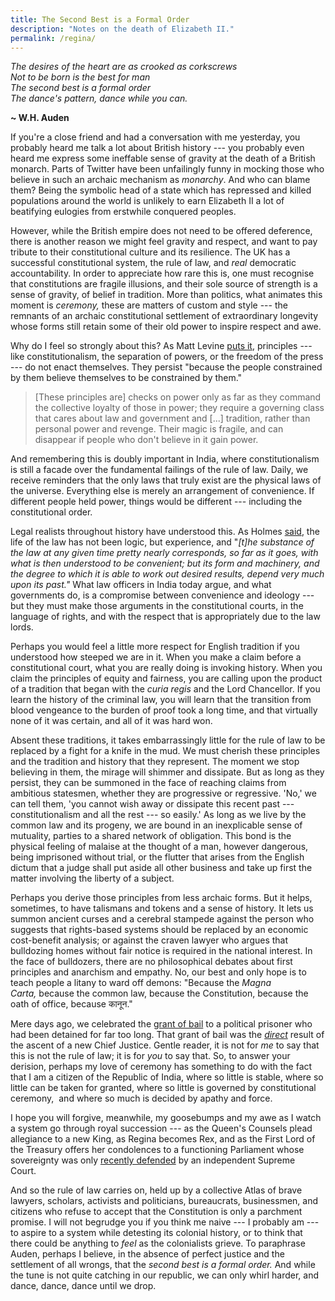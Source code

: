 ```yaml
---
title: The Second Best is a Formal Order
description: "Notes on the death of Elizabeth II."
permalink: /regina/
---
```


*The desires of the heart are as crooked as corkscrews\
Not to be born is the best for man\
The second best is a formal order\
The dance's pattern, dance while you can.*

**~ W.H. Auden**

If you're a close friend and had a conversation with me yesterday, you probably heard me talk a lot about British history --- you probably even heard me express some ineffable sense of gravity at the death of a British monarch. Parts of Twitter have been unfailingly funny in mocking those who believe in such an archaic mechanism as *monarchy*. And who can blame them? Being the symbolic head of a state which has repressed and killed populations around the world is unlikely to earn Elizabeth II a lot of beatifying eulogies from erstwhile conquered peoples. 

However, while the British empire does not need to be offered deference, there is another reason we might feel gravity and respect, and want to pay tribute to their constitutional culture and its resilience. The UK has a successful constitutional system, the rule of law, and *real* democratic accountability. In order to appreciate how rare this is, one must recognise that constitutions are fragile illusions, and their sole source of strength is a sense of gravity, of belief in tradition. More than politics, what animates this moment is *ceremony,* these are matters of custom and style --- the remnants of an archaic constitutional settlement of extraordinary longevity whose forms still retain some of their old power to inspire respect and awe.

Why do I feel so strongly about this? As Matt Levine [puts it](https://www.bloomberg.com/opinion/articles/2016-11-09/brambles-partners-and-options), principles --- like constitutionalism, the separation of powers, or the freedom of the press --- do not enact themselves. They persist "because the people constrained by them believe themselves to be constrained by them."

> [These principles are] checks on power only as far as they command the collective loyalty of those in power; they require a governing class that cares about law and government and [...] tradition, rather than personal power and revenge. Their magic is fragile, and can disappear if people who don't believe in it gain power.

And remembering this is doubly important in India, where constitutionalism is still a facade over the fundamental failings of the rule of law. Daily, we receive reminders that the only laws that truly exist are the physical laws of the universe. Everything else is merely an arrangement of convenience. If different people held power, things would be different --- including the constitutional order. 

Legal realists throughout history have understood this. As Holmes [said](https://www.gutenberg.org/files/2449/2449-h/2449-h.htm), the life of the law has not been logic, but experience, and "*[t]he substance of the law at any given time pretty nearly corresponds, so far as it goes, with what is then understood to be convenient; but its form and machinery, and the degree to which it is able to work out desired results, depend very much upon its past."* What law officers in India today argue, and what governments do, is a compromise between convenience and ideology --- but they must make those arguments in the constitutional courts, in the language of rights, and with the respect that is appropriately due to the law lords. 

Perhaps you would feel a little more respect for English tradition if you understood how steeped we are in it. When you make a claim before a constitutional court, what you are really doing is invoking history. When you claim the principles of equity and fairness, you are calling upon the product of a tradition that began with the *curia regis* and the Lord Chancellor. If you learn the history of the criminal law, you will learn that the transition from blood vengeance to the burden of proof took a long time, and that virtually none of it was certain, and all of it was hard won. 

Absent these traditions, it takes embarrassingly little for the rule of law to be replaced by a fight for a knife in the mud. We must cherish these principles and the tradition and history that they represent. The moment we stop believing in them, the mirage will shimmer and dissipate. But as long as they persist, they can be summoned in the face of reaching claims from ambitious statesmen, whether they are progressive or regressive. 'No,' we can tell them, 'you cannot wish away or dissipate this recent past --- constitutionalism and all the rest --- so easily.' As long as we live by the common law and its progeny, we are bound in an inexplicable sense of mutuality, parties to a shared network of obligation. This bond is the physical feeling of malaise at the thought of a man, however dangerous, being imprisoned without trial, or the flutter that arises from the English dictum that a judge shall put aside all other business and take up first the matter involving the liberty of a subject.   

Perhaps you derive those principles from less archaic forms. But it helps, sometimes, to have talismans and tokens and a sense of history. It lets us summon ancient curses and a cerebral stampede against the person who suggests that rights-based systems should be replaced by an economic cost-benefit analysis; or against the craven lawyer who argues that bulldozing homes without fair notice is required in the national interest. In the face of bulldozers, there are no philosophical debates about first principles and anarchism and empathy. No, our best and only hope is to teach people a litany to ward off demons: "Because the *Magna Carta,* because the common law, because the Constitution, because the oath of office, because कानून." 

Mere days ago, we celebrated the [grant of bail](https://www.thehindu.com/news/national/supreme-court-grants-bail-to-kerala-journalist-siddique-kappan/article65869975.ece) to a political prisoner who had been detained for far too long. That grant of bail was the *[direct](https://indianexpress.com/article/india/cji-lalit-led-bench-will-hear-pleas-of-kappan-navlakha-pils-8117470/)* result of the ascent of a new Chief Justice. Gentle reader, it is not for *me* to say that this is not the rule of law; it is for *you* to say that. So, to answer your derision, perhaps my love of ceremony has something to do with the fact that I am a citizen of the Republic of India, where so little is stable, where so little can be taken for granted, where so little is governed by constitutional ceremony,  and where so much is decided by apathy and force. 

I hope you will forgive, meanwhile, my goosebumps and my awe as I watch a system go through royal succession --- as the Queen's Counsels plead allegiance to a new King, as Regina becomes Rex, and as the First Lord of the Treasury offers her condolences to a functioning Parliament whose sovereignty was only [recently defended](https://en.wikipedia.org/wiki/R_(Miller)_v_The_Prime_Minister_and_Cherry_v_Advocate_General_for_Scotland) by an independent Supreme Court. 

And so the rule of law carries on, held up by a collective Atlas of brave lawyers, scholars, activists and politicians, bureaucrats, businessmen, and citizens who refuse to accept that the Constitution is only a parchment promise. I will not begrudge you if you think me naive --- I probably am --- to aspire to a system while detesting its colonial history, or to think that there could be anything to *feel* as the colonialists grieve. To paraphrase Auden, perhaps I believe, in the absence of perfect justice and the settlement of all wrongs, that the *second best is a formal order.* And while the tune is not quite catching in our republic, we can only whirl harder, and dance, dance, dance until we drop. 

